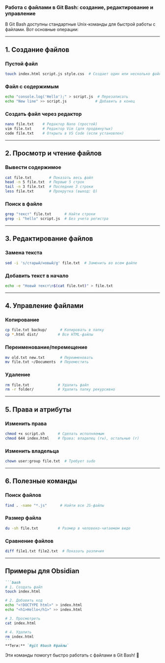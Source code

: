 ### **Работа с файлами в Git Bash: создание, редактирование и управление**

В Git Bash доступны стандартные Unix-команды для быстрой работы с файлами. Вот основные операции:

---

## **1. Создание файлов**
### **Пустой файл**
```bash
touch index.html script.js style.css  # Создает один или несколько файлов
```

### **Файл с содержимым**
```bash
echo "console.log('Hello');" > script.js  # Перезаписать
echo "New line" >> script.js             # Добавить в конец
```

### **Создать файл через редактор**
```bash
nano file.txt    # Редактор Nano (простой)
vim file.txt     # Редактор Vim (для продвинутых)
code file.txt    # Открыть в VS Code (если установлен)
```

---

## **2. Просмотр и чтение файлов**
### **Вывести содержимое**
```bash
cat file.txt        # Показать весь файл
head -n 5 file.txt  # Первые 5 строк
tail -n 3 file.txt  # Последние 3 строки
less file.txt       # Прокрутка (выход: Q)
```

### **Поиск в файле**
```bash
grep "текст" file.txt      # Найти строки
grep -i "hello" script.js  # Без учета регистра
```

---

## **3. Редактирование файлов**
### **Замена текста**
```bash
sed -i 's/старый/новый/g' file.txt  # Заменить во всем файле
```

### **Добавить текст в начало**
```bash
echo -e "Новый текст\n$(cat file.txt)" > file.txt
```

---

## **4. Управление файлами**
### **Копирование**
```bash
cp file.txt backup/      # Копировать в папку
cp *.html dist/         # Все HTML-файлы
```

### **Переименование/перемещение**
```bash
mv old.txt new.txt       # Переименовать
mv file.txt ~/Documents  # Переместить
```

### **Удаление**
```bash
rm file.txt             # Удалить файл
rm -r folder/           # Удалить папку рекурсивно
```

---

## **5. Права и атрибуты**
### **Изменить права**
```bash
chmod +x script.sh      # Сделать исполняемым
chmod 644 index.html    # Права: владелец (rw), остальные (r)
```

### **Изменить владельца**
```bash
chown user:group file.txt  # Требует sudo
```

---

## **6. Полезные команды**
### **Поиск файлов**
```bash
find . -name "*.js"      # Найти все JS-файлы
```

### **Размер файла**
```bash
du -sh file.txt         # Размер в человеко-читаемом виде
```

### **Сравнение файлов**
```bash
diff file1.txt file2.txt  # Показать различия
```

---

## **Примеры для Obsidian**
````markdown
```bash
# 1. Создать файл
touch index.html

# 2. Добавить код
echo "<!DOCTYPE html>" > index.html
echo "<h1>Hello</h1>" >> index.html

# 3. Просмотреть
cat index.html

# 4. Удалить
rm index.html
```
**Теги:** `#git #bash #файлы`
````

Эти команды помогут быстро работать с файлами в Git Bash! 🚀